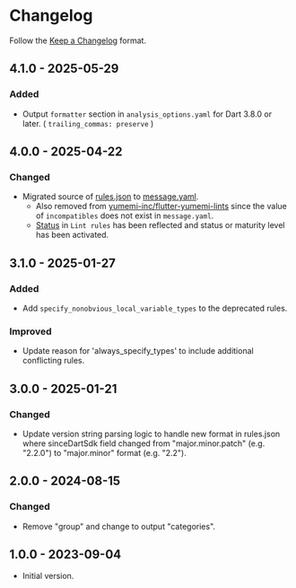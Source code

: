 # Changelog

Follow the [Keep a Changelog] format.

## 4.1.0 - 2025-05-29

### Added

- Output `formatter` section in `analysis_options.yaml` for Dart 3.8.0 or later. ( `trailing_commas: preserve` )

## 4.0.0 - 2025-04-22

### Changed

- Migrated source of [rules.json] to [message.yaml].
  - Also removed from [yumemi-inc/flutter-yumemi-lints]  since the value of `incompatibles` does not exist in `message.yaml`.
  - [Status] in `Lint rules` has been reflected and status or maturity level has been activated.

## 3.1.0 - 2025-01-27

### Added

- Add `specify_nonobvious_local_variable_types` to the deprecated rules.

### Improved

- Update reason for 'always_specify_types' to include additional conflicting rules.

## 3.0.0 - 2025-01-21

### Changed

- Update version string parsing logic to handle new format in rules.json where sinceDartSdk field changed from "major.minor.patch" (e.g. "2.2.0") to "major.minor" format (e.g. "2.2").

## 2.0.0 - 2024-08-15

### Changed

- Remove "group" and change to output "categories".

## 1.0.0 - 2023-09-04

- Initial version.

<!-- Links -->

[Keep a Changelog]: https://keepachangelog.com

[rules.json]: https://github.com/dart-lang/sdk/blob/ae6da8b926f208bf87d2e11375be5c611c27ee1b/pkg/linter/tool/machine/rules.json

[message.yaml]: https://github.com/dart-lang/sdk/blob/ae6da8b926f208bf87d2e11375be5c611c27ee1b/pkg/linter/messages.yaml

[Status]: https://dart.dev/tools/linter-rules#status

[yumemi-inc/flutter-yumemi-lints]: https://github.com/yumemi-inc/flutter-yumemi-lints
